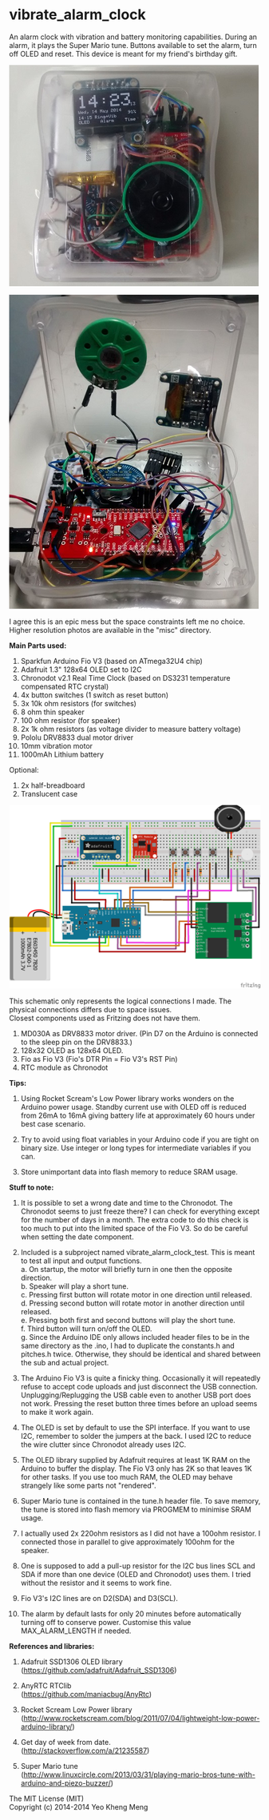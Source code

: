 vibrate_alarm_clock
===================

An alarm clock with vibration and battery monitoring capabilities. During an alarm, it plays the Super Mario tune. Buttons available to set the alarm, turn off OLED and reset.
This device is meant for my friend's birthday gift.

![Screen](/misc/front.jpg)


![Screen](/misc/internal.jpg)

I agree this is an epic mess but the space constraints left me no choice. Higher resolution photos are available in the "misc" directory.   


<b>Main Parts used:</b>  

1. Sparkfun Arduino Fio V3 (based on ATmega32U4 chip)  
2. Adafruit 1.3" 128x64 OLED set to I2C  
3. Chronodot v2.1 Real Time Clock (based on DS3231 temperature compensated RTC crystal)  
4. 4x button switches (1 switch as reset button)  
5. 3x 10k ohm resistors (for switches)  
6. 8 ohm thin speaker  
7. 100 ohm resistor (for speaker)  
8. 2x 1k ohm resistors (as voltage divider to measure battery voltage)
9. Pololu DRV8833 dual motor driver  
10. 10mm vibration motor
11. 1000mAh Lithium battery


Optional:  

1. 2x half-breadboard 
2. Translucent case  



![Screen](misc/schematic-vibrate-clock.png)

This schematic only represents the logical connections I made. The physical connections differs due to space issues.   
Closest components used as Fritzing does not have them.  
1. MD030A as DRV8833 motor driver. (Pin D7 on the Arduino is connected to the sleep pin on the DRV8833.)  
2. 128x32 OLED as 128x64 OLED.  
3. Fio as Fio V3 (Fio's DTR Pin = Fio V3's RST Pin)  
4. RTC module as Chronodot

<b>Tips:</b>

1. Using Rocket Scream's Low Power library works wonders on the Arduino power usage. Standby current use with OLED off is reduced from 26mA to 16mA giving battery life at approximately 60 hours under best case scenario.

2. Try to avoid using float variables in your Arduino code if you are tight on binary size. Use integer or long types for intermediate variables if you can.

3. Store unimportant data into flash memory to reduce SRAM usage.

<b>Stuff to note:</b>

1. It is possible to set a wrong date and time to the Chronodot. The Chronodot seems to just freeze there? I can check for everything except for the number of days in a month. The extra code to do this check is too much to put into the limited space of the Fio V3. So do be careful when setting the date component.  

2. Included is a subproject named vibrate_alarm_clock_test. This is meant to test all input and output functions.  
  a. On startup, the motor will briefly turn in one then the opposite direction.  
  b. Speaker will play a short tune.  
  c. Pressing first button will rotate motor in one direction until released.  
  d. Pressing second button will rotate motor in another direction until released.  
  e. Pressing both first and second buttons will play the short tune.  
  f. Third button will turn on/off the OLED.  
  g. Since the Arduino IDE only allows included header files to be in the same directory as the .ino, I had to duplicate the constants.h and pitches.h twice. Otherwise, they should be identical and shared between the sub and actual project.

3. The Arduino Fio V3 is quite a finicky thing. Occasionally it will repeatedly refuse to accept code uploads and just disconnect the USB connection. Unplugging/Replugging the USB cable even to another USB port does not work. Pressing the reset button three times before an upload seems to make it work again.

4. The OLED is set by default to use the SPI interface. If you want to use I2C, remember to solder the jumpers at the back. I used I2C to reduce the wire clutter since Chronodot already uses I2C.

5. The OLED library supplied by Adafruit requires at least 1K RAM on the Arduino to buffer the display. The Fio V3 only has 2K so that leaves 1K for other tasks. If you use too much RAM, the OLED may behave strangely like some parts not "rendered".  

6. Super Mario tune is contained in the tune.h header file. To save memory, the tune is stored into flash memory via PROGMEM to minimise SRAM usage.

7. I actually used 2x 220ohm resistors as I did not have a 100ohm resistor. I connected those in parallel to give approximately 100ohm for the speaker.

8. One is supposed to add a pull-up resistor for the I2C bus lines SCL and SDA if more than one device (OLED and Chronodot) uses them. I tried without the resistor and it seems to work fine. 

9. Fio V3's I2C lines are on D2(SDA) and D3(SCL).  

10. The alarm by default lasts for only 20 minutes before automatically turning off to conserve power. Customise this value MAX_ALARM_LENGTH if needed.  


<b>References and libraries:</b>  

1. Adafruit SSD1306 OLED library  
(https://github.com/adafruit/Adafruit_SSD1306)

2. AnyRTC RTClib    
(https://github.com/maniacbug/AnyRtc)

3. Rocket Scream Low Power library  
(http://www.rocketscream.com/blog/2011/07/04/lightweight-low-power-arduino-library/)

4. Get day of week from date.  
(http://stackoverflow.com/a/21235587)

5. Super Mario tune  
(http://www.linuxcircle.com/2013/03/31/playing-mario-bros-tune-with-arduino-and-piezo-buzzer/)



The MIT License (MIT)<br>
Copyright (c) 2014-2014 Yeo Kheng Meng<br>
